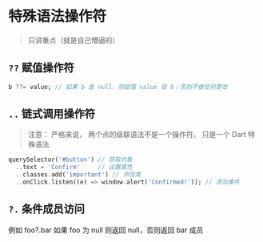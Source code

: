 # 特殊语法操作符

> 只讲重点（就是自己懵逼的）

## `??` 赋值操作符

```dart
b ??= value; // 如果 b 是 null，则赋值 value 给 b；否则不做任何更改
```

## `..` 链式调用操作符

> 注意： 严格来说， 两个点的级联语法不是一个操作符。 只是一个 Dart 特殊语法

```dart
querySelector('#button') // 获取对象
  ..text = 'Confirm'     // 设置属性
  ..classes.add('important') // 添加类
  ..onClick.listen((e) => window.alert('Confirmed!')); // 添加事件
```

## `?.` 条件成员访问

例如 foo?.bar 如果 foo 为 null 则返回 null，否则返回 bar 成员
